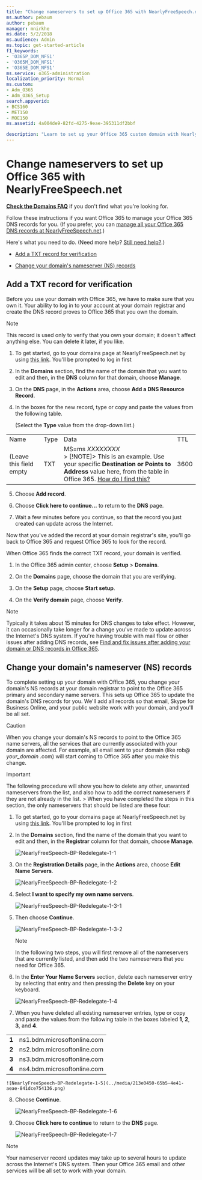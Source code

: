 ```yaml
---
title: "Change nameservers to set up Office 365 with NearlyFreeSpeech.net"
ms.author: pebaum
author: pebaum
manager: mnirkhe
ms.date: 5/2/2018
ms.audience: Admin
ms.topic: get-started-article
f1_keywords:
- 'O365P_DOM_NFS1'
- 'O365M_DOM_NFS1'
- 'O365E_DOM_NFS1'
ms.service: o365-administration
localization_priority: Normal
ms.custom:
- Adm_O365
- Adm_O365_Setup
search.appverid:
- BCS160
- MET150
- MOE150
ms.assetid: 4a004de9-82fd-4275-9eae-395311df2bbf

description: "Learn to set up your Office 365 custom domain with NearlyFreeSpeech.net if you want Office 365 to manage your DNS records. "
---
```


# Change nameservers to set up Office 365 with NearlyFreeSpeech.net

 **[Check the Domains FAQ](../setup/domains-faq.md)** if you don't find what you're looking for. 
  
Follow these instructions if you want Office 365 to manage your Office 365 DNS records for you. (If you prefer, you can [manage all your Office 365 DNS records at NearlyFreeSpeech.net](create-dns-records-at-nearlyfreespeech-net.md).)
  
Here's what you need to do. (Need more help? [Still need help?](change-nameservers-at-nearlyfreespeech-net.md#BKMK_NeedHelp).)
  
- [Add a TXT record for verification](change-nameservers-at-nearlyfreespeech-net.md#BKMK_verify)
    
- [Change your domain's nameserver (NS) records](change-nameservers-at-nearlyfreespeech-net.md#BKMK_nameservers)
    
## Add a TXT record for verification
<a name="BKMK_verify"> </a>

Before you use your domain with Office 365, we have to make sure that you own it. Your ability to log in to your account at your domain registrar and create the DNS record proves to Office 365 that you own the domain.
  
> [!NOTE]
> This record is used only to verify that you own your domain; it doesn't affect anything else. You can delete it later, if you like. 
  
1. To get started, go to your domains page at NearlyFreeSpeech.net by using [this link](https://members.nearlyfreespeech.net/login/domains?). You'll be prompted to log in first
    
2. In the **Domains** section, find the name of the domain that you want to edit and then, in the **DNS** column for that domain, choose **Manage**.
    
3. On the **DNS** page, in the **Actions** area, choose **Add a DNS Resource Record**.
    
4. In the boxes for the new record, type or copy and paste the values from the following table.
    
    (Select the **Type** value from the drop-down list.) 
    
|||||
|:-----|:-----|:-----|:-----|
|Name  <br/> |Type  <br/> |Data  <br/> |TTL  <br/> |
|(Leave this field empty  <br/> |TXT  <br/> |MS=ms *XXXXXXXX*  <br/> > [!NOTE]> This is an example. Use your specific **Destination or Points to Address** value here, from the table in Office 365. [How do I find this?](../get-help-with-domains/information-for-dns-records.md)          |3600  <br/> |
   
5. Choose **Add record**.
    
6. Choose **Click here to continue...** to return to the **DNS** page. 
    
7. Wait a few minutes before you continue, so that the record you just created can update across the Internet.
    
Now that you've added the record at your domain registrar's site, you'll go back to Office 365 and request Office 365 to look for the record.
  
When Office 365 finds the correct TXT record, your domain is verified.
  
1. In the Office 365 admin center, choose **Setup** \> **Domains**.
    
2. On the **Domains** page, choose the domain that you are verifying. 
    
3. On the **Setup** page, choose **Start setup**.
    
4. On the **Verify domain** page, choose **Verify**.
    
> [!NOTE]
> Typically it takes about 15 minutes for DNS changes to take effect. However, it can occasionally take longer for a change you've made to update across the Internet's DNS system. If you're having trouble with mail flow or other issues after adding DNS records, see [Find and fix issues after adding your domain or DNS records in Office 365](../get-help-with-domains/find-and-fix-issues.md). 
  
## Change your domain's nameserver (NS) records
<a name="BKMK_nameservers"> </a>

To complete setting up your domain with Office 365, you change your domain's NS records at your domain registrar to point to the Office 365 primary and secondary name servers. This sets up Office 365 to update the domain's DNS records for you. We'll add all records so that email, Skype for Business Online, and your public website work with your domain, and you'll be all set.
  
> [!CAUTION]
> When you change your domain's NS records to point to the Office 365 name servers, all the services that are currently associated with your domain are affected. For example, all email sent to your domain (like rob@ *your_domain*  .com) will start coming to Office 365 after you make this change. 
  
> [!IMPORTANT]
> The following procedure will show you how to delete any other, unwanted nameservers from the list, and also how to add the correct nameservers if they are not already in the list. > When you have completed the steps in this section, the only nameservers that should be listed are these four: 
  
1. To get started, go to your domains page at NearlyFreeSpeech.net by using [this link](https://members.nearlyfreespeech.net/login/domains?). You'll be prompted to log in first
    
2. In the **Domains** section, find the name of the domain that you want to edit and then, in the **Registrar** column for that domain, choose **Manage**.
    
    ![NearlyFreeSpeech-BP-Redelegate-1-1](../media/9bef75c8-a2c4-4a81-9653-cce112b46fc9.png)
  
3. On the **Registration Details** page, in the **Actions** area, choose **Edit Name Servers**.
    
    ![NearlyFreeSpeech-BP-Redelegate-1-2](../media/882b75bf-92f2-4b1c-9c52-a73c45f07b10.png)
  
4. Select **I want to specify my own name servers**.
    
    ![NearlyFreeSpeech-BP-Redelegate-1-3-1](../media/8a4f4040-d5e4-40fa-9992-2f45b2fe17e3.png)
  
5. Then choose **Continue**.
    
    ![NearlyFreeSpeech-BP-Redelegate-1-3-2](../media/137c2d28-da33-4f63-a917-cc30e6cc0b62.png)
  
    > [!NOTE]
    > In the following two steps, you will first remove all of the nameservers that are currently listed, and then add the two nameservers that you need for Office 365. 
  
6. In the **Enter Your Name Servers** section, delete each nameserver entry by selecting that entry and then pressing the **Delete** key on your keyboard. 
    
    ![NearlyFreeSpeech-BP-Redelegate-1-4](../media/9cc2d8be-7da1-4d82-91c1-9b5f59aa589a.png)
  
7. When you have deleted all existing nameserver entries, type or copy and paste the values from the following table in the boxes labeled **1**, **2**, **3**, and **4**.
    
|||
|:-----|:-----|
|**1** <br/> |ns1.bdm.microsoftonline.com  <br/> |
|**2** <br/> |ns2.bdm.microsoftonline.com  <br/> |
|**3** <br/> |ns3.bdm.microsoftonline.com  <br/> |
|**4** <br/> |ns4.bdm.microsoftonline.com  <br/> |
   
    ![NearlyFreeSpeech-BP-Redelegate-1-5](../media/213e0450-65b5-4e41-aeae-841dce754136.png)
  
8. Choose **Continue**.
    
    ![NearlyFreeSpeech-BP-Redelegate-1-6](../media/de74ee3d-c2c7-41cb-bedb-d0526fba0b03.png)
  
9. Choose **Click here to continue** to return to the **DNS** page. 
    
    ![NearlyFreeSpeech-BP-Redelegate-1-7](../media/e0ff26ae-65a8-4eff-aa1f-9a0d27176e7f.png)
  
> [!NOTE]
> Your nameserver record updates may take up to several hours to update across the Internet's DNS system. Then your Office 365 email and other services will be all set to work with your domain. 
  
